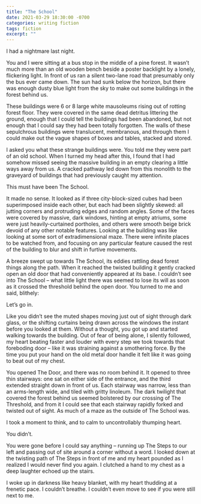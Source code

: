 ```yaml
---
title: "The School"
date: 2021-03-29 18:30:00 -0700
categories: writing fiction
tags: fiction
excerpt: ""
---
```

I had a nightmare last night.

You and I were sitting at a bus stop in the middle of a pine forest. It wasn’t much more than an old wooden bench beside a poster backlight by a lonely, flickering light. In front of us ran a silent two-lane road that presumably only the bus ever came down. The sun had sunk below the horizon, but there was enough dusty blue light from the sky to make out some buildings in the forest behind us.

These buildings were 6 or 8 large white mausoleums rising out of rotting forest floor. They were covered in the same dead detritus littering the ground, enough that I could tell the buildings had been abandoned, but not enough that I could say they had been totally forgotten. The walls of these sepulchrous buildings were translucent, membranous, and through them I could make out the vague shapes of boxes and tables, stacked and stored.

I asked you what these strange buildings were. You told me they were part of an old school. When I turned my head after this, I found that I had somehow missed seeing the massive building in an empty clearing a little ways away from us. A cracked pathway led down from this monolith to the graveyard of buildings that had previously caught my attention. 

This must have been The School.

It made no sense. It looked as if three city-block-sized cubes had been superimposed inside each other, but each had been slightly skewed: all jutting corners and protruding edges and random angles. Some of the faces were covered by massive, dark windows, hinting at empty atriums, some were just heavily-curtained portholes, and others were smooth beige brick devoid of any other notable features. Looking at the building was like looking at some sort of extradimensional maze. There were infinite places to be watched from, and focusing on any particular feature caused the rest of the building to blur and shift in furtive movements.

A breeze swept up towards The School, its eddies rattling dead forest things along the path. When it reached the twisted building it gently cracked open an old door that had conveniently appeared at its base. I couldn’t see into The School – what little light there was seemed to lose its will as soon as it crossed the threshold behind the open door. You turned to me and said, blithely:

Let’s go in.

Like you didn’t see the muted shapes moving just out of sight through dark glass, or the shifting curtains being drawn across the windows the instant before you looked at them. Without a thought, you got up and started walking towards the building. Out of fear of being alone, I silently followed, my heart beating faster and louder with every step we took towards that foreboding door – like it was straining against a smothering force. By the time you put your hand on the old metal door handle it felt like it was going to beat out of my chest.

You opened The Door, and there was no room behind it. It opened to three thin stairways: one sat on either side of the entrance, and the third extended straight down in front of us.  Each stairway was narrow, less than an arms-length wide, and tiled with gritty linoleum. The dark twilight that covered the forest behind us seemed bolstered by our crossing of The Threshold, and from it I could see that each stairway rapidly forked and twisted out of sight. As much of a maze as the outside of The School was.

I took a moment to think, and to calm to uncontrollably thumping heart.

You didn’t.

You were gone before I could say anything – running up The Steps to our left and passing out of site around a corner without a word. I looked down at the twisting path of The Steps in front of me and my heart pounded as I realized I would never find you again. I clutched a hand to my chest as a deep laughter echoed up the stairs.

I woke up in darkness like heavy blanket, with my heart thudding at a frenetic pace. I couldn’t breathe. I couldn’t even move to see if you were still next to me.
